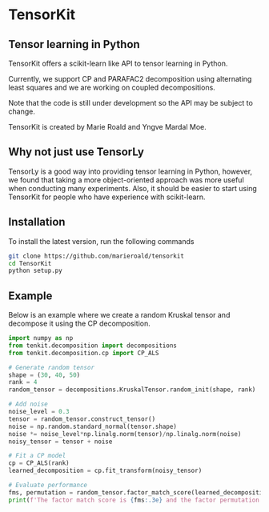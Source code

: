 # TensorKit
## Tensor learning in Python

TensorKit offers a scikit-learn like API to tensor learning in Python. 

Currently, we support CP and PARAFAC2 decomposition using alternating least squares and we are working on coupled decompositions.

Note that the code is still under development so the API may be subject to change.

TensorKit is created by Marie Roald and Yngve Mardal Moe.

## Why not just use TensorLy

TensorLy is a good way into providing tensor learning in Python, however, we found that taking a more object-oriented approach was more useful when conducting many experiments. Also, it should be easier to start using TensorKit for people who have experience with scikit-learn.

## Installation

To install the latest version, run the following commands

```bash
git clone https://github.com/marieroald/tensorkit
cd TensorKit
python setup.py
```

## Example

Below is an example where we create a random Kruskal tensor and decompose it using the CP decomposition.

```python
import numpy as np
from tenkit.decomposition import decompositions
from tenkit.decomposition.cp import CP_ALS

# Generate random tensor    
shape = (30, 40, 50)
rank = 4
random_tensor = decompositions.KruskalTensor.random_init(shape, rank)

# Add noise    
noise_level = 0.3
tensor = random_tensor.construct_tensor()
noise = np.random.standard_normal(tensor.shape)
noise *= noise_level*np.linalg.norm(tensor)/np.linalg.norm(noise)
noisy_tensor = tensor + noise

# Fit a CP model
cp = CP_ALS(rank)
learned_decomposition = cp.fit_transform(noisy_tensor)

# Evaluate performance
fms, permutation = random_tensor.factor_match_score(learned_decomposition)
print(f'The factor match score is {fms:.3e} and the factor permutation is {permutation}')
```
